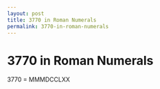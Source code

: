 ```yaml
---
layout: post
title: 3770 in Roman Numerals
permalink: 3770-in-roman-numerals
---
```


# 3770 in Roman Numerals

3770 = MMMDCCLXX
